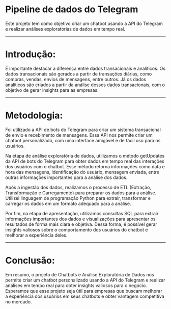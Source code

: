 # Pipeline de dados do Telegram

Este projeto tem como objetivo criar um chatbot usando a API do Telegram e realizar análises exploratórias de dados em tempo real.

---

# Introdução:

É importante destacar a diferença entre dados transacionais e analíticos. Os dados transacionais são gerados a partir de transações diárias, como compras, vendas, envios de mensagens, entre outros. Já os dados analíticos são criados a partir da análise desses dados transacionais, com o objetivo de gerar insights para as empresas.

---

# Metodologia:

Foi utilizado a API de bots do Telegram para criar um sistema transacional de envio e recebimento de mensagens. Essa API nos permite criar um chatbot personalizado, com uma interface amigável e de fácil uso para os usuários.

Na etapa de análise exploratória de dados, utilizamos o método getUpdates da API de bots do Telegram para obter dados em tempo real das interações dos usuários com o chatbot. Esse método retorna informações como data e hora das mensagens, identificação do usuário, mensagem enviada, entre outras informações importantes para a análise dos dados.

Após a ingestão dos dados, realizamos o processo de ETL (Extração, Transformação e Carregamento) para preparar os dados para a análise. Utilizei linguagem de programação Python para extrair, transformar e carregar os dados em um formato adequado para a análise.

Por fim, na etapa de apresentação, utilizamos consultas SQL para extrair informações importantes dos dados e visualizações para apresentar os resultados de forma mais clara e objetiva. Dessa forma, é possível gerar insights valiosos sobre o comportamento dos usuários do chatbot e melhorar a experiência deles.

---

# Conclusão:

Em resumo, o projeto de Chatbots e Análise Exploratória de Dados nos permite criar um chatbot personalizado usando a API do Telegram e realizar análises em tempo real para obter insights valiosos para o negócio. Esperamos que esse projeto seja útil para empresas que buscam melhorar a experiência dos usuários em seus chatbots e obter vantagem competitiva no mercado.
